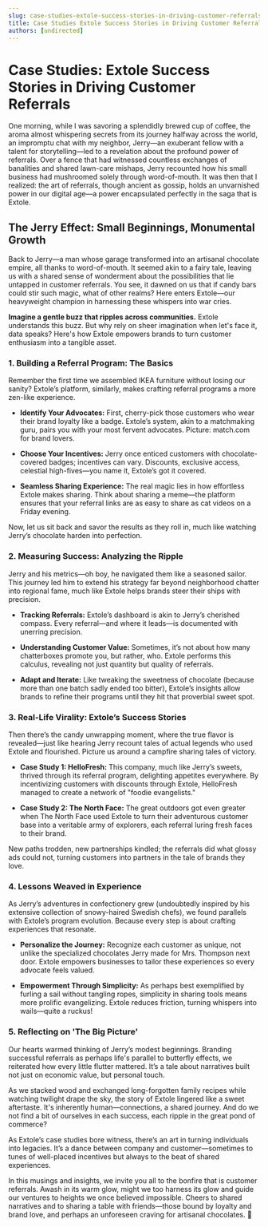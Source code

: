 ```yaml
---
slug: case-studies-extole-success-stories-in-driving-customer-referrals
title: Case Studies Extole Success Stories in Driving Customer Referrals
authors: [undirected]
---
```



# Case Studies: Extole Success Stories in Driving Customer Referrals

One morning, while I was savoring a splendidly brewed cup of coffee, the aroma almost whispering secrets from its journey halfway across the world, an impromptu chat with my neighbor, Jerry—an exuberant fellow with a talent for storytelling—led to a revelation about the profound power of referrals. Over a fence that had witnessed countless exchanges of banalities and shared lawn-care mishaps, Jerry recounted how his small business had mushroomed solely through word-of-mouth. It was then that I realized: the art of referrals, though ancient as gossip, holds an unvarnished power in our digital age—a power encapsulated perfectly in the saga that is Extole.

## The Jerry Effect: Small Beginnings, Monumental Growth

Back to Jerry—a man whose garage transformed into an artisanal chocolate empire, all thanks to word-of-mouth. It seemed akin to a fairy tale, leaving us with a shared sense of wonderment about the possibilities that lie untapped in customer referrals. You see, it dawned on us that if candy bars could stir such magic, what of other realms? Here enters Extole—our heavyweight champion in harnessing these whispers into war cries.

**Imagine a gentle buzz that ripples across communities.** Extole understands this buzz. But why rely on sheer imagination when let's face it, data speaks? Here's how Extole empowers brands to turn customer enthusiasm into a tangible asset.

### **1. Building a Referral Program: The Basics**

Remember the first time we assembled IKEA furniture without losing our sanity? Extole’s platform, similarly, makes crafting referral programs a more zen-like experience.

- **Identify Your Advocates:** First, cherry-pick those customers who wear their brand loyalty like a badge. Extole’s system, akin to a matchmaking guru, pairs you with your most fervent advocates. Picture: match.com for brand lovers.

- **Choose Your Incentives:** Jerry once enticed customers with chocolate-covered badges; incentives can vary. Discounts, exclusive access, celestial high-fives—you name it, Extole’s got it covered. 

- **Seamless Sharing Experience:** The real magic lies in how effortless Extole makes sharing. Think about sharing a meme—the platform ensures that your referral links are as easy to share as cat videos on a Friday evening.

Now, let us sit back and savor the results as they roll in, much like watching Jerry’s chocolate harden into perfection.

### **2. Measuring Success: Analyzing the Ripple**

Jerry and his metrics—oh boy, he navigated them like a seasoned sailor. This journey led him to extend his strategy far beyond neighborhood chatter into regional fame, much like Extole helps brands steer their ships with precision.

- **Tracking Referrals:** Extole’s dashboard is akin to Jerry’s cherished compass. Every referral—and where it leads—is documented with unerring precision.

- **Understanding Customer Value:** Sometimes, it’s not about how many chatterboxes promote you, but rather, who. Extole performs this calculus, revealing not just quantity but quality of referrals.

- **Adapt and Iterate:** Like tweaking the sweetness of chocolate (because more than one batch sadly ended too bitter), Extole’s insights allow brands to refine their programs until they hit that proverbial sweet spot.

### **3. Real-Life Virality: Extole’s Success Stories**

Then there’s the candy unwrapping moment, where the true flavor is revealed—just like hearing Jerry recount tales of actual legends who used Extole and flourished. Picture us around a campfire sharing tales of victory.

- **Case Study 1: HelloFresh:** This company, much like Jerry’s sweets, thrived through its referral program, delighting appetites everywhere. By incentivizing customers with discounts through Extole, HelloFresh managed to create a network of "foodie evangelists."

- **Case Study 2: The North Face:** The great outdoors got even greater when The North Face used Extole to turn their adventurous customer base into a veritable army of explorers, each referral luring fresh faces to their brand.

New paths trodden, new partnerships kindled; the referrals did what glossy ads could not, turning customers into partners in the tale of brands they love.

### **4. Lessons Weaved in Experience**

As Jerry’s adventures in confectionery grew (undoubtedly inspired by his extensive collection of snowy-haired Swedish chefs), we found parallels with Extole’s program evolution. Because every step is about crafting experiences that resonate.

- **Personalize the Journey:** Recognize each customer as unique, not unlike the specialized chocolates Jerry made for Mrs. Thompson next door. Extole empowers businesses to tailor these experiences so every advocate feels valued.

- **Empowerment Through Simplicity:** As perhaps best exemplified by furling a sail without tangling ropes, simplicity in sharing tools means more prolific evangelizing. Extole reduces friction, turning whispers into wails—quite a ruckus!

### **5. Reflecting on 'The Big Picture'**

Our hearts warmed thinking of Jerry’s modest beginnings. Branding successful referrals as perhaps life's parallel to butterfly effects, we reiterated how every little flutter mattered. It’s a tale about narratives built not just on economic value, but personal touch.

As we stacked wood and exchanged long-forgotten family recipes while watching twilight drape the sky, the story of Extole lingered like a sweet aftertaste. It's inherently human—connections, a shared journey. And do we not find a bit of ourselves in each success, each ripple in the great pond of commerce?

As Extole’s case studies bore witness, there’s an art in turning individuals into legacies. It’s a dance between company and customer—sometimes to tunes of well-placed incentives but always to the beat of shared experiences.

In this musings and insights, we invite you all to the bonfire that is customer referrals. Awash in its warm glow, might we too harness its glow and guide our ventures to heights we once believed impossible. Cheers to shared narratives and to sharing a table with friends—those bound by loyalty and brand love, and perhaps an unforeseen craving for artisanal chocolates. 🍫